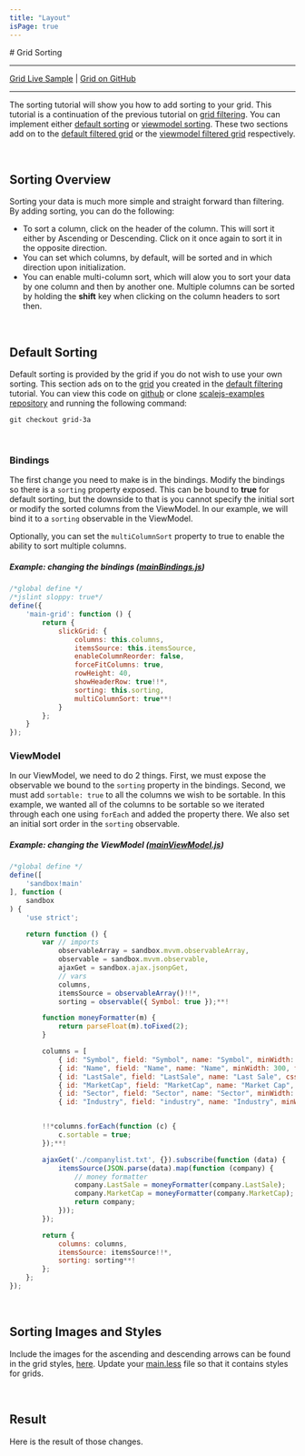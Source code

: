 ```yaml
---
title: "Layout"
isPage: true
---
```


<link href="grid/slick/slick.grid.css" rel="stylesheet" type="text/css" />
<link href="grid/slick/slick-default-theme.css" rel="stylesjeet" type="text/css" />
<script src="grid/Grid-1.0.3.min.js" type="text/javascript"></script>
# Grid Sorting

<hr>

[Grid Live Sample](http://scalejs.com/scalejs-examples/Grid/) |
[Grid on GitHub](https://github.com/lisovin/scalejs-examples/tree/master/Grid)

<hr>

The sorting tutorial will show you how to add sorting to your grid.
This tutorial is a continuation of the previous tutorial on [grid filtering](./grid2.html).
You can implement either [default sorting](./grid3.html#default-sorting) or [viewmodel sorting](./grid3.html#viewmodel-sorting).
These two sections add on to the [default filtered grid](https://github.com/lisovin/scalejs-examples/tree/grid-2a/Grid)
or the [viewmodel filtered grid](https://github.com/lisovin/scalejs-examples/tree/grid-2b/Grid) respectively.

<br>

## Sorting Overview

Sorting your data is much more simple and straight forward than filtering.
By adding sorting, you can do the following:

* To sort a column, click on the header of the column. This will sort it either by Ascending or Descending. 
Click on it once again to sort it in the opposite direction.
* You can set which columns, by default, will be sorted and in which direction upon initialization.
* You can enable multi-column sort, which will alow you to sort your data by one column and then by another one.
Multiple columns can be sorted by holding the __shift__ key when clicking on the column headers to sort then.

<br>

## Default Sorting

Default sorting is provided by the grid if you do not wish to use your own sorting. 
This section ads on to the [grid](https://github.com/lisovin/scalejs-examples/tree/grid-2a/Grid) you created in the [default filtering](./grid2.html#default-filtering) tutorial.
You can view this code on [github](https://github.com/lisovin/scalejs-examples/tree/grid-3a/Grid)
or clone [scalejs-examples repository](https://github.com/lisovin/scalejs-examples) and running the following command:


`git checkout grid-3a`

<br>

### Bindings

The first change you need to make is in the bindings. Modify the bindings so there is a `sorting` property exposed.
This can be bound to __true__ for default sorting, but the downside to that is you cannot specify the initial sort
or modify the sorted columns from the ViewModel. In our example, we will bind it to a `sorting` observable in the ViewModel.

Optionally, you can set the `multiColumnSort` property to true to enable the ability to sort multiple columns.

##### Example: changing the bindings ([mainBindings.js](https://github.com/lisovin/scalejs-examples/blob/grid-3a/Grid/app/main/bindings/mainBindings.js))
```javascript
/*global define */
/*jslint sloppy: true*/
define({
    'main-grid': function () {
        return {
            slickGrid: {
                columns: this.columns,
                itemsSource: this.itemsSource,
                enableColumnReorder: false,
                forceFitColumns: true,
                rowHeight: 40,
                showHeaderRow: true!!*,
                sorting: this.sorting,
                multiColumnSort: true**!
            }
        };
    }
});

```

### ViewModel

In our ViewModel, we need to do 2 things. First, we must expose the observable we bound to the `sorting` property in the bindings.
Second, we must add `sortable: true` to all the columns we wish to be sortable. In this example, we wanted all of the columns to be sortable
so we iterated through each one using `forEach` and added the property there. We also set an initial sort order in the `sorting` observable. 

##### Example: changing the ViewModel ([mainViewModel.js](https://github.com/lisovin/scalejs-examples/blob/grid-3a/Grid/app/main/viewmodels/mainViewModel.js))
```javascript
/*global define */
define([
    'sandbox!main'
], function (
    sandbox
) {
    'use strict';

    return function () {
        var // imports
            observableArray = sandbox.mvvm.observableArray,
            observable = sandbox.mvvm.observable,
            ajaxGet = sandbox.ajax.jsonpGet,
            // vars
            columns,
            itemsSource = observableArray()!!*,
            sorting = observable({ Symbol: true });**!

        function moneyFormatter(m) {
            return parseFloat(m).toFixed(2);
        }

        columns = [
            { id: "Symbol", field: "Symbol", name: "Symbol", minWidth: 75, filter: { type: 'string' } },
            { id: "Name", field: "Name", name: "Name", minWidth: 300, filter: { type: 'string', quickFilterOp: 'Contains' } },
            { id: "LastSale", field: "LastSale", name: "Last Sale", cssClass: "money", minWidth: 100, filter: { type: 'number' } },
            { id: "MarketCap", field: "MarketCap", name: "Market Cap", cssClass: "money", minWidth: 150, filter: { type: 'mumber' } },
            { id: "Sector", field: "Sector", name: "Sector", minWidth: 150, filter: { type: 'string' } },
            { id: "Industry", field: "industry", name: "Industry", minWidth: 350, filter: { type: 'string', quickFilterOp: 'Contains' } }];


        !!*columns.forEach(function (c) {
            c.sortable = true;
        });**!

        ajaxGet('./companylist.txt', {}).subscribe(function (data) {
            itemsSource(JSON.parse(data).map(function (company) {
                // money formatter
                company.LastSale = moneyFormatter(company.LastSale);
                company.MarketCap = moneyFormatter(company.MarketCap);
                return company;
            }));
        });

        return {
            columns: columns,
            itemsSource: itemsSource!!*,
            sorting: sorting**!
        };
    };
});

```
<br>

## Sorting Images and Styles

Include the images for the ascending and descending arrows can be found in the grid styles, [here](https://github.com/lisovin/scalejs-examples/tree/grid-3a/Grid/css/slick/images).
Update your [main.less](https://github.com/lisovin/scalejs-examples/blob/grid-3a/Grid/app/main/styles/main.less) file so that it contains styles for grids.

<br>

## Result

Here is the result of those changes.

<div id="grid1" style="width:100%;height:600px"></div>



